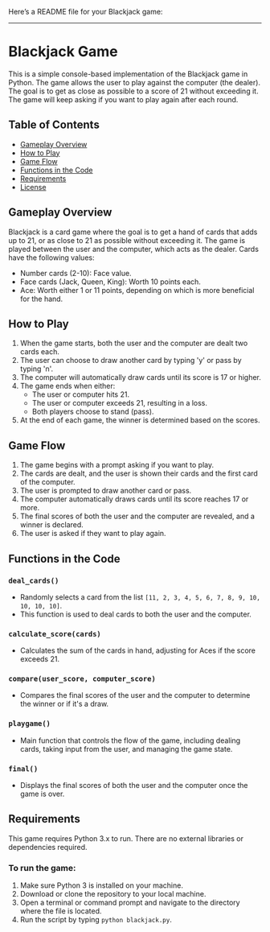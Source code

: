 Here’s a README file for your Blackjack game:

---

# Blackjack Game

This is a simple console-based implementation of the Blackjack game in Python. The game allows the user to play against the computer (the dealer). The goal is to get as close as possible to a score of 21 without exceeding it. The game will keep asking if you want to play again after each round.

## Table of Contents

- [Gameplay Overview](#gameplay-overview)
- [How to Play](#how-to-play)
- [Game Flow](#game-flow)
- [Functions in the Code](#functions-in-the-code)
- [Requirements](#requirements)
- [License](#license)

## Gameplay Overview

Blackjack is a card game where the goal is to get a hand of cards that adds up to 21, or as close to 21 as possible without exceeding it. The game is played between the user and the computer, which acts as the dealer. Cards have the following values:

- Number cards (2-10): Face value.
- Face cards (Jack, Queen, King): Worth 10 points each.
- Ace: Worth either 1 or 11 points, depending on which is more beneficial for the hand.

## How to Play

1. When the game starts, both the user and the computer are dealt two cards each.
2. The user can choose to draw another card by typing 'y' or pass by typing 'n'.
3. The computer will automatically draw cards until its score is 17 or higher.
4. The game ends when either:
   - The user or computer hits 21.
   - The user or computer exceeds 21, resulting in a loss.
   - Both players choose to stand (pass).
5. At the end of each game, the winner is determined based on the scores.

## Game Flow

1. The game begins with a prompt asking if you want to play.
2. The cards are dealt, and the user is shown their cards and the first card of the computer.
3. The user is prompted to draw another card or pass.
4. The computer automatically draws cards until its score reaches 17 or more.
5. The final scores of both the user and the computer are revealed, and a winner is declared.
6. The user is asked if they want to play again.

## Functions in the Code

### `deal_cards()`
- Randomly selects a card from the list `[11, 2, 3, 4, 5, 6, 7, 8, 9, 10, 10, 10, 10]`.
- This function is used to deal cards to both the user and the computer.

### `calculate_score(cards)`
- Calculates the sum of the cards in hand, adjusting for Aces if the score exceeds 21.

### `compare(user_score, computer_score)`
- Compares the final scores of the user and the computer to determine the winner or if it's a draw.

### `playgame()`
- Main function that controls the flow of the game, including dealing cards, taking input from the user, and managing the game state.

### `final()`
- Displays the final scores of both the user and the computer once the game is over.

## Requirements

This game requires Python 3.x to run. There are no external libraries or dependencies required.

### To run the game:
1. Make sure Python 3 is installed on your machine.
2. Download or clone the repository to your local machine.
3. Open a terminal or command prompt and navigate to the directory where the file is located.
4. Run the script by typing `python blackjack.py`.


